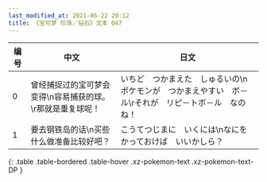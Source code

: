 ```yaml
---
last_modified_at: 2021-06-22 20:12
title: 《宝可梦 珍珠／钻石》文本 047
---
```

| 编号 | 中文 | 日文 |
| ---- | ---- | ---- |
| 0 | 曾经捕捉过的宝可梦会变得\n容易捕获的球。\r那就是重复球呢！ | いちど　つかまえた　しゅるいの\nポケモンが　つかまえやすい　ボ－ル\rそれが　リピ－トボ－ル　なのね！ |
| 1 | 要去钢铁岛的话\n买些什么做准备比较好吧？ | こうてつじまに　いくには\nなにを　かっておけば　いいかしら？ |
{: .table .table-bordered .table-hover .xz-pokemon-text .xz-pokemon-text-DP }